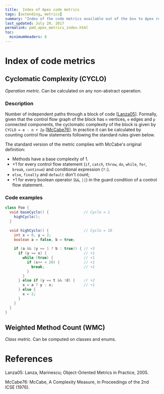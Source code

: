 ```yaml
---
title:  Index of Apex code metrics
tags: [extending, metrics]
summary: "Index of the code metrics available out of the box to Apex rule developers."
last_updated: July 20, 2017
permalink: pmd_apex_metrics_index.html
toc:
  minimumHeaders: 8
---
```

# Index of code metrics

## Cyclomatic Complexity (CYCLO) 

*Operation metric.* Can be calculated on any non-abstract operation.

### Description

Number of independent paths through a block of code \[[Lanza05](#Lanza05)\]. 
Formally, given that the control flow graph of the block has `n` vertices, `e` 
edges and `p` connected components, the cyclomatic complexity of the block is 
given by `CYCLO = e - n + 2p` \[[McCabe76](#McCabe76)\]. In practice it can be 
calculated by counting control flow statements following the standard rules given 
below.

The standard version of the metric complies with McCabe's original definition:

* Methods have a base complexity of 1.
* +1 for every control flow statement (`if`, `catch`, `throw`, `do`,
  `while`, `for`, `break`, `continue`) and conditional expression (`?:`).
* `else`, `finally` and `default` don't count;
* +1 for every boolean operator (`&&`, `||`) in the guard condition of a control 
  flow statement.

### Code examples

```java
class Foo {
  void baseCyclo() {                // Cyclo = 1
    highCyclo();
  }
  
  void highCyclo() {                // Cyclo = 10
    int x = 0, y = 2;
    boolean a = false, b = true;
    
    if (a && (y == 1 ? b : true)) { // +3
      if (y == x) {                 // +1
        while (true) {              // +1
          if (x++ < 20) {           // +1
            break;                  // +1
          }
        }
      } else if (y == t && !d) {    // +2
        x = a ? y : x;              // +1
      } else {
        x = 2;
      }
    }  
  }     
}
```

## Weighted Method Count (WMC)

*Class metric.* Can be computed on classes and enums.

# References

<a name="Lanza05">Lanza05:</a> Lanza, Marinescu; Object-Oriented Metrics in Practice, 2005.

<a name="McCabe76">McCabe76:</a> McCabe, A Complexity Measure, in Proceedings of the 2nd ICSE (1976).
